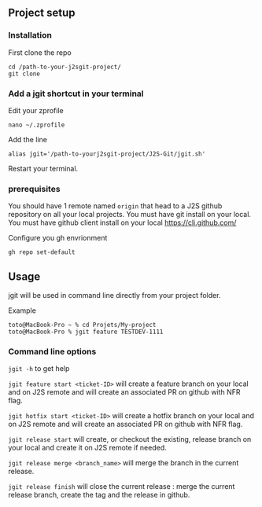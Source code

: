 ## Project setup

### Installation
First clone the repo
```
cd /path-to-your-j2sgit-project/
git clone 
```

### Add a jgit shortcut in your terminal
Edit your zprofile
```
nano ~/.zprofile
```

Add the line
```
alias jgit='/path-to-yourj2sgit-project/J2S-Git/jgit.sh'
```

Restart your terminal.

### prerequisites
You should have 1 remote named `origin` that head to a J2S github repository on all your local projects.
You must have git install on your local.
You must have github client install on your local https://cli.github.com/


Configure you gh envrionment

```
gh repo set-default
```

## Usage
jgit will be used in command line directly from your project folder.

Example
```
toto@MacBook-Pro ~ % cd Projets/My-project 
toto@MacBook-Pro % jgit feature TESTDEV-1111
```

### Command line options
`jgit -h` to get help

`jgit feature start <ticket-ID>` will create a feature branch on your local and on J2S remote and will create an associated PR on github with NFR flag.

`jgit hotfix start <ticket-ID>` will create a hotfix branch on your local and on J2S remote and will create an associated PR on github with NFR flag.

`jgit release start` will create, or checkout the existing, release branch on your local and create it on J2S remote if needed.

`jgit release merge <branch_name>` will merge the branch in the current release.

`jgit release finish` will close the current release : merge the current release branch, create the tag and the release in github.

